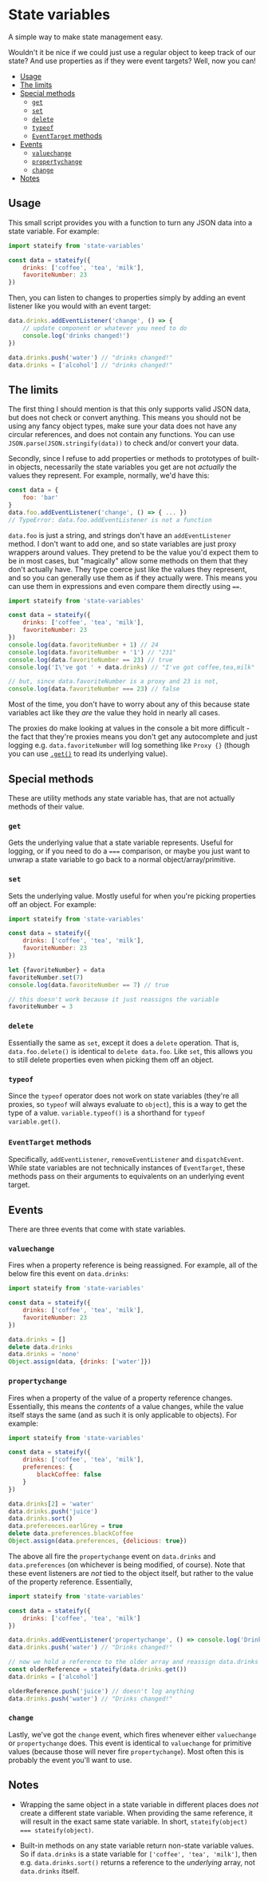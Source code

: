 # State variables

A simple way to make state management easy.

Wouldn't it be nice if we could just use a regular object to keep track of our state? And use properties as if they were event targets? Well, now you can!

- [Usage](#usage)
- [The limits](#the-limits)
- [Special methods](#special-methods)
  * [`get`](#special-methods-get)
  * [`set`](#special-methods-set)
  * [`delete`](#special-methods-delete)
  * [`typeof`](#special-methods-typeof)
  * [`EventTarget` methods](#special-eventtarget-methods)
- [Events](#events)
  * [`valuechange`](#events-valuechange)
  * [`propertychange`](#events-propertychange)
  * [`change`](#events-change)
- [Notes](#notes)


<a name="usage"></a>
## Usage

This small script provides you with a function to turn any JSON data into a state variable. For example:

```js
import stateify from 'state-variables'

const data = stateify({
    drinks: ['coffee', 'tea', 'milk'],
    favoriteNumber: 23
})
```
Then, you can listen to changes to properties simply by adding an event listener like you would with an event target:
```js
data.drinks.addEventListener('change', () => {
    // update component or whatever you need to do
    console.log('drinks changed!')
})

data.drinks.push('water') // "drinks changed!"
data.drinks = ['alcohol'] // "drinks changed!"
```


<a name="the-limits"></a>
## The limits

The first thing I should mention is that this only supports valid JSON data, but does not check or convert anything. This means you should not be using any fancy object types, make sure your data does not have any circular references, and does not contain any functions. You can use `JSON.parse(JSON.stringify(data))` to check and/or convert your data.

Secondly, since I refuse to add properties or methods to prototypes of built-in objects, necessarily the state variables you get are not _actually_ the values they represent. For example, normally, we'd have this:
```js
const data = {
    foo: 'bar'
}
data.foo.addEventListener('change', () => { ... })
// TypeError: data.foo.addEventListener is not a function
```
`data.foo` is just a string, and strings don't have an `addEventListener` method. I don't want to add one, and so state variables are just proxy wrappers around values. They pretend to be the value you'd expect them to be in most cases, but "magically" allow some methods on them that they don't actually have. They type coerce just like the values they represent, and so you can generally use them as if they actually were. This means you can use them in expressions and even compare them directly using `==`.
```js
import stateify from 'state-variables'

const data = stateify({
    drinks: ['coffee', 'tea', 'milk'],
    favoriteNumber: 23
})
console.log(data.favoriteNumber + 1) // 24
console.log(data.favoriteNumber + '1') // "231"
console.log(data.favoriteNumber == 23) // true
console.log('I\'ve got ' + data.drinks) // "I've got coffee,tea,milk"

// but, since data.favoriteNumber is a proxy and 23 is not,
console.log(data.favoriteNumber === 23) // false
```
Most of the time, you don't have to worry about any of this because state variables act like they _are_ the value they hold in nearly all cases.

The proxies do make looking at values in the console a bit more difficult - the fact that they're proxies means you don't get any autocomplete and just logging e.g. `data.favoriteNumber` will log something like `Proxy {}` (though you can use [`.get()`](#special-methods-get) to read its underlying value).


<a name="special-methods"></a>
## Special methods

These are utility methods any state variable has, that are not actually methods of their value.

<a name="special-methods-get"></a>
### `get`

Gets the underlying value that a state variable represents. Useful for logging, or if you need to do a `===` comparison, or maybe you just want to unwrap a state variable to go back to a normal object/array/primitive.

<a name="special-methods-set"></a>
### `set`

Sets the underlying value. Mostly useful for when you're picking properties off an object. For example:
```js
import stateify from 'state-variables'

const data = stateify({
    drinks: ['coffee', 'tea', 'milk'],
    favoriteNumber: 23
})

let {favoriteNumber} = data
favoriteNumber.set(7)
console.log(data.favoriteNumber == 7) // true

// this doesn't work because it just reassigns the variable
favoriteNumber = 3
```

<a name="special-methods-delete"></a>
### `delete`

Essentially the same as `set`, except it does a `delete` operation. That is, `data.foo.delete()` is identical to `delete data.foo`. Like `set`, this allows you to still delete properties even when picking them off an object.

<a name="special-methods-typeof"></a>
### `typeof`

Since the `typeof` operator does not work on state variables (they're all proxies, so `typeof` will always evaluate to `object`), this is a way to get the type of a value. `variable.typeof()` is a shorthand for `typeof variable.get()`.

<a name="special-eventtarget-methods"></a>
### `EventTarget` methods

Specifically, `addEventListener`, `removeEventListener` and `dispatchEvent`. While state variables are not technically instances of `EventTarget`, these methods pass on their arguments to equivalents on an underlying event target.

<a name="events"></a>
## Events

There are three events that come with state variables.

<a name="events-valuechange"></a>
### `valuechange`

Fires when a property reference is being reassigned. For example, all of the below fire this event on `data.drinks`:
```js
import stateify from 'state-variables'

const data = stateify({
    drinks: ['coffee', 'tea', 'milk'],
    favoriteNumber: 23
})

data.drinks = []
delete data.drinks
data.drinks = 'none'
Object.assign(data, {drinks: ['water']})
```

<a name="events-propertychange"></a>
### `propertychange`

Fires when a property of the value of a property reference changes. Essentially, this means the _contents_ of a value changes, while the value itself stays the same (and as such it is only applicable to objects). For example:
```js
import stateify from 'state-variables'

const data = stateify({
    drinks: ['coffee', 'tea', 'milk'],
    preferences: {
        blackCoffee: false
    }
})

data.drinks[2] = 'water'
data.drinks.push('juice')
data.drinks.sort()
data.preferences.earlGrey = true
delete data.preferences.blackCoffee
Object.assign(data.preferences, {delicious: true})
```
The above all fire the `propertychange` event on `data.drinks` and `data.preferences` (on whichever is being modified, of course). Note that these event listeners are _not_ tied to the object itself, but rather to the value of the property reference. Essentially,
```js
import stateify from 'state-variables'

const data = stateify({
    drinks: ['coffee', 'tea', 'milk']
})

data.drinks.addEventListener('propertychange', () => console.log('Drinks changed!'))
data.drinks.push('water') // "Drinks changed!"

// now we hold a reference to the older array and reassign data.drinks
const olderReference = stateify(data.drinks.get())
data.drinks = ['alcohol']

olderReference.push('juice') // doesn't log anything
data.drinks.push('water') // "Drinks changed!"
```

<a name="events-change"></a>
### `change`

Lastly, we've got the `change` event, which fires whenever either `valuechange` or `propertychange` does. This event is identical to `valuechange` for primitive values (because those will never fire `propertychange`). Most often this is probably the event you'll want to use.


<a name="notes"></a>
## Notes

- Wrapping the same object in a state variable in different places does _not_ create a different state variable. When providing the same reference, it will result in the exact same state variable. In short, `stateify(object) === stateify(object)`.

- Built-in methods on any state variable return non-state variable values. So if `data.drinks` is a state variable for `['coffee', 'tea', 'milk']`, then e.g. `data.drinks.sort()` returns a reference to the _underlying_ array, not `data.drinks` itself.
